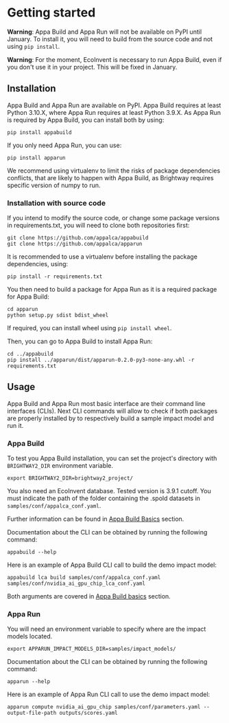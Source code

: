 # Getting started

**Warning**: Appa Build and Appa Run will not be available on PyPI until January. To install it, you will need to build from the source code and not using `pip install`.

**Warning**: For the moment, EcoInvent is necessary to run Appa Build, even if you don't use it in your project. This will be fixed in January.

## Installation
Appa Build and Appa Run are available on PyPI.
Appa Build requires at least Python 3.10.X, where Appa Run requires at least Python 3.9.X.
As Appa Run is required by Appa Build, you can install both by using:
```
pip install appabuild
```

If you only need Appa Run, you can use:
```
pip install apparun
```

We recommend using virtualenv to limit the risks of package dependencies conflicts, that are likely to happen with Appa Build, as Brightway requires specific version of numpy to run.

### Installation with source code
If you intend to modify the source code, or change some package versions in requirements.txt, you will need to clone both repositories first:

```
git clone https://github.com/appalca/appabuild
git clone https://github.com/appalca/apparun
```

It is recommended to use a virtualenv before installing the package dependencies, using:
```
pip install -r requirements.txt
```

You then need to build a package for Appa Run as it is a required package for Appa Build:

```
cd apparun
python setup.py sdist bdist_wheel
```

If required, you can install wheel using `pip install wheel`.

Then, you can go to Appa Build to install Appa Run:

```
cd ../appabuild
pip install ../apparun/dist/apparun-0.2.0-py3-none-any.whl -r requirements.txt

```

## Usage
Appa Build and Appa Run most basic interface are their command line interfaces (CLIs).
Next CLI commands will allow to check if both packages are properly installed by to respectively build a sample impact model and run it.

### Appa Build
To test you Appa Build installation, you can set the project's directory with ```BRIGHTWAY2_DIR``` environment variable.
```
export BRIGHTWAY2_DIR=brightway2_project/
```

You also need an EcoInvent database. Tested version is 3.9.1 cutoff.
You must indicate the path of the folder containing the .spold datasets in `samples/conf/appalca_conf.yaml`.

Further information can be found in [Appa Build Basics](appa_build_basics.md) section.

Documentation about the CLI can be obtained by running the following command:
```
appabuild --help
```

Here is an example of Appa Build CLI call to build the demo impact model:
```
appabuild lca build samples/conf/appalca_conf.yaml samples/conf/nvidia_ai_gpu_chip_lca_conf.yaml
```

Both arguments are covered in [Appa Build basics](appa_build_basics.md) section.

### Appa Run
You will need an environment variable to specify where are the impact models located.
```
export APPARUN_IMPACT_MODELS_DIR=samples/impact_models/
```

Documentation about the CLI can be obtained by running the following command:
```
apparun --help
```

Here is an example of Appa Run CLI call to use the demo impact model:
```
apparun compute nvidia_ai_gpu_chip samples/conf/parameters.yaml --output-file-path outputs/scores.yaml
```

